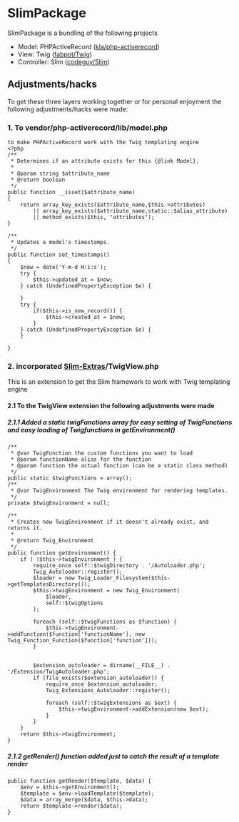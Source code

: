 # SlimPackage
SlimPackage is a bundling of the following projects

* Model: PHPActiveRecord ([kla/php-activerecord](https://github.com/kla/php-activerecord))
* View: Twig ([fabpot/Twig](https://github.com/fabpot/Twig))
* Controller: Slim ([codeguy/Slim](https://github.com/codeguy/Slim))

## Adjustments/hacks
To get these three layers working together or for personal enjoyment the following adjustments/hacks were made:

### 1. To vendor/php-activerecord/lib/model.php
	to make PHPActiveRecord work with the Twig templating engine
	<?php
	/**
	 * Determines if an attribute exists for this {@link Model}.
	 *
	 * @param string $attribute_name
	 * @return boolean
	 */
	public function __isset($attribute_name)
	{
		return array_key_exists($attribute_name,$this->attributes) 
			|| array_key_exists($attribute_name,static::$alias_attribute)
			|| method_exists($this, "attributes");
	}

	/**
	 * Updates a model's timestamps.
	 */
	public function set_timestamps()
	{
		$now = date('Y-m-d H:i:s');
		try {
			$this->updated_at = $now;
		} catch (UndefinedPropertyException $e) {
				
		}
		try {
			if($this->is_new_record()) {
				$this->created_at = $now;
			}
		} catch (UndefinedPropertyException $e) {
		}

	}

### 2. incorporated [Slim-Extras](https://github.com/codeguy/Slim-Extras)/TwigView.php
This is an extension to get the Slim framework to work with Twig templating engine

#### 2.1 To the TwigView extension the following adjustments were made

##### 2.1.1 Added a static twigFunctions array for easy setting of TwigFunctions and easy loading of Twigfunctions in getEnvironment()
	
	/**
     * @var TwigFunction the custom functions you want to load
     * @param functionName alias for the function
     * @param function the actual function (can be a static class method)
     */
    public static $twigFunctions = array();
    /**
     * @var TwigEnvironment The Twig environment for rendering templates.
     */
    private $twigEnvironment = null;
	
	/**
     * Creates new TwigEnvironment if it doesn't already exist, and returns it.
     *
     * @return Twig_Environment
     */
    public function getEnvironment() {
        if ( !$this->twigEnvironment ) {
            require_once self::$twigDirectory . '/Autoloader.php';
            Twig_Autoloader::register();
            $loader = new Twig_Loader_Filesystem($this->getTemplatesDirectory());
            $this->twigEnvironment = new Twig_Environment(
                $loader,
                self::$twigOptions
            );
            
            foreach (self::$twigFunctions as $function) {
            	$this->twigEnvironment->addFunction($function['functionName'], new Twig_Function_Function($function['function']));	            
            }
            
            
            $extension_autoloader = dirname(__FILE__) . '/Extension/TwigAutoloader.php';
            if (file_exists($extension_autoloader)) {
                require_once $extension_autoloader;
                Twig_Extensions_Autoloader::register();

                foreach (self::$twigExtensions as $ext) {
                    $this->twigEnvironment->addExtension(new $ext);
                }
            }
        }
        return $this->twigEnvironment;
    }
##### 2.1.2 getRender() function added just to catch the result of a template render

	public function getRender($template, $data) {
   		$env = $this->getEnvironment();
   		$template = $env->loadTemplate($template);
   		$data = array_merge($data, $this->data);
   		return $template->render($data);
   	}